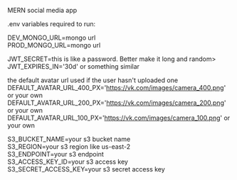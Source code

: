 MERN social media app

.env variables required to run:<br />

DEV_MONGO_URL=mongo url<br />
PROD_MONGO_URL=mongo url<br />

JWT_SECRET=this is like a password. Better make it long and random><br />
JWT_EXPIRES_IN='30d' or something similar<br />

the default avatar url used if the user hasn't uploaded one
DEFAULT_AVATAR_URL_400_PX='https://vk.com/images/camera_400.png' or your own<br />
DEFAULT_AVATAR_URL_200_PX='https://vk.com/images/camera_200.png' or your own<br />
DEFAULT_AVATAR_URL_100_PX='https://vk.com/images/camera_100.png' or your own<br />

S3_BUCKET_NAME=your s3 bucket name<br />
S3_REGION=your s3 region like us-east-2<br />
S3_ENDPOINT=your s3 endpoint<br />
S3_ACCESS_KEY_ID=your s3 access key<br />
S3_SECRET_ACCESS_KEY=your s3 secret access key<br />
